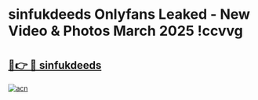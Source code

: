 # sinfukdeeds Onlyfans Leaked - New Video & Photos March 2025 !ccvvg

# <h2><a href="https://7bqb96.iuczelnia.edu.pl?title=sinfukdeeds&ref=ccvvg">🔗👉 🔴 sinfukdeeds</a></h2>

[![acn](https://github.com/user-attachments/assets/0f9c940e-d8b0-45ae-aac7-cd30a18b3e1c)](https://7bqb96.iuczelnia.edu.pl?title=sinfukdeeds&ref=ccvvg)

